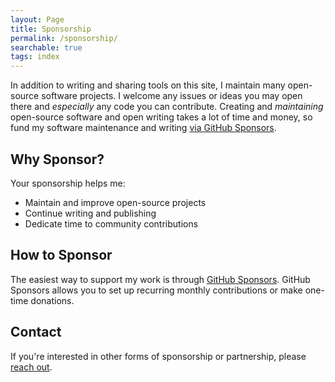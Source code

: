 ```yaml
---
layout: Page
title: Sponsorship
permalink: /sponsorship/
searchable: true
tags: index
---
```


In addition to writing and sharing tools on this site, I maintain many open-source software projects. I welcome any issues or ideas you may open there and _especially_ any code you can contribute. Creating and _maintaining_ open-source software and open writing takes a lot of time and money, so fund my software maintenance and writing [via GitHub Sponsors](https://github.com/sponsors/joshbeckman).

## Why Sponsor?

Your sponsorship helps me:

- Maintain and improve open-source projects
- Continue writing and publishing
- Dedicate time to community contributions

## How to Sponsor

The easiest way to support my work is through [GitHub Sponsors](https://github.com/sponsors/joshbeckman). GitHub Sponsors allows you to set up recurring monthly contributions or make one-time donations.

## Contact

If you're interested in other forms of sponsorship or partnership, please [reach out](/about#active-accounts).
